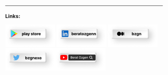 
---
<h3>Links: </h3>
<a href="https://play.google.com/store/apps/dev?id=8542067479338567572" target="_blank"><img src="https://github.com/bzgnexe/bzgnexe/blob/fc687e6fab29f7ba340a89572b52b6787e7e7a93/ps.png" width="160"/></a>
<a href="https://linkedin.com/in/beratozgenn" target="_blank"><img src="https://github.com/bzgnexe/bzgnexe/blob/f54d316ed059726441481c1ed0eb74b6d3289474/ln.png" width="160"/></a>
<a href="https://medium.com/@bzgn" target="_blank"><img src="https://github.com/bzgnexe/bzgnexe/blob/f54d316ed059726441481c1ed0eb74b6d3289474/md.png" width="160"/></a>
<a href="https://twitter.com/bzgnexe" target="_blank"><img src="https://github.com/bzgnexe/bzgnexe/blob/f54d316ed059726441481c1ed0eb74b6d3289474/tw.png" width="160"/></a><a href="https://www.youtube.com/channel/UCrVoU4JFjksPxqLh3kxXydw" target="_blank"><img src="https://github.com/bzgnexe/bzgnexe/blob/f54d316ed059726441481c1ed0eb74b6d3289474/yt.png" width="160"/></a>

<!--- [![Top Langs](https://github-readme-stats.vercel.app/api/top-langs/?username=bzgnexe&layout=compact)](https://github.com/bzgnexe/github-readme-stats) --->

